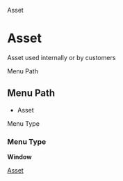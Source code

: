 
Asset
# Asset


Asset used internally or by customers

Menu Path
## Menu Path



- Asset

Menu Type
### Menu Type

**Window**


[Asset](functional-guide/window/window-asset.md)